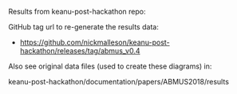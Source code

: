 Results from keanu-post-hackathon repo:

GitHub tag url to re-generate the results data: 

 - https://github.com/nickmalleson/keanu-post-hackathon/releases/tag/abmus_v0.4

Also see original data files (used to create these diagrams) in:

keanu-post-hackathon/documentation/papers/ABMUS2018/results

